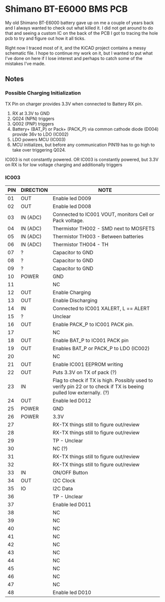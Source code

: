# Shimano BT-E6000 BMS PCB

My old Shimano BT-E6000 battery gave up on me a couple of years back and I always wanted to check out what killed it. I did not get around to do that and seeing a custom IC on the back of the PCB I got to tracing the hole pcb to try and figure out how it all ticks.

Right now I traced most of it, and the KiCAD project contains a messy schematic file. I hope to continue my work on it, but I wanted to put what I've done on here if I lose interest and perhaps to catch some of the mistakes I've made.

## Notes
### Possible Charging Initialization

TX Pin on charger provides 3.3V when connected to Battery RX pin.

1. RX at 3.3V to GND
2. Q024 (NPN) triggers
3. Q002 (PNP) triggers
4. Battery+ (BAT_P) or Pack+ (PACK_P) via common cathode diode (D004) provide 36v to LDO (IC002)
5. LDO powers MCU (IC003)
6. MCU initializes, but before any communication PIN19 has to go high to take over triggering Q024.

IC003 is not constantly powered.
OR
IC003 is constantly powered, but 3.3V on RX is for low voltage charging and additionally triggers 

### IC003

| PIN | DIRECTION | NOTE |
|--|--|--|
| 01 | OUT | Enable led D009
| 02 | OUT | Enable led D008
| 03 | IN (ADC)| Connected to IC001 VOUT, monitors Cell or Pack voltage. 
| 04 | IN (ADC)| Thermistor TH002 - SMD next to MOSFETS
| 05 | IN (ADC)| Thermistor TH003 - Between batteries
| 06 | IN (ADC)| Thermistor TH004 - TH
| 07 | ? | Capacitor to GND
| 08 | ? | Capacitor to GND
| 09 | ? | Capacitor to GND
| 10 | POWER | GND
| 11 |  | NC
| 12 | OUT | Enable Charging
| 13 | OUT | Enable Discharging
| 14 | IN | Connected to IC001 XALERT, L == ALERT
| 15 | ? | Unclear
| 16 | OUT | Enable PACK_P to IC001 PACK pin.
| 17 |  | NC
| 18 | OUT | Enable BAT_P to IC001 PACK pin
| 19 | OUT | Enables BAT_P or PACK_P to LDO (IC002)
| 20 |  | NC
| 21 | OUT | Enable IC001 EEPROM writing
| 22 | OUT | Puts 3.3V on TX of pack (?)
| 23 | IN | Flag to check if TX is high. Possibly used to verify pin 22 or to check if TX is beeing pulled low externally. (?)
| 24 | OUT | Enable led D012
| 25 | POWER | GND
| 26 | POWER | 3.3V
| 27 |  | RX-TX things still to figure out/review
| 28 |  | RX-TX things still to figure out/review
| 29 |  | TP - Unclear
| 30 |  | NC (?)
| 31 |  | RX-TX things still to figure out/review
| 32 |  | RX-TX things still to figure out/review
| 33 | IN | ON/OFF Button
| 34 | OUT | I2C Clock
| 35 | IO | I2C Data
| 36 |  | TP - Unclear
| 37 |  | Enable led D011
| 38 |  | NC
| 39 |  | NC
| 40 |  | NC
| 41 |  | NC
| 42 |  | NC
| 43 |  | NC
| 44 |  | NC
| 45 |  | NC
| 46 |  | NC
| 47 |  | NC
| 48 |  | Enable led D010